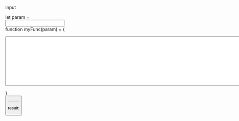 input

let param =  
<input type="text" id="param"/>  
function myFunc(param) = {  
<textarea id='func' rows="10" cols="150"'></textarea>  
}  
<button id='run' onclick='onRunClick()'/>
<script>
let param = document.getElementById("param").value;
let func;
function onRunClick() = {
  func = eval('(param)=>{'+document.getElementById("func").value+'}');
  document.getElementById("result").innerHTML = func(param);
}
  
</script>
---
result:  
<div id='result' width='400' height='100'></div>
